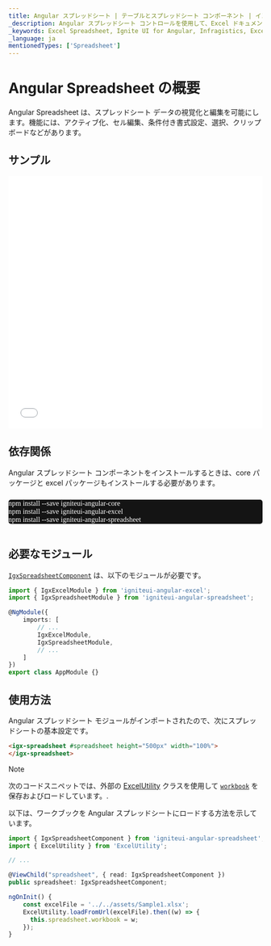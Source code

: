```yaml
---
title: Angular スプレッドシート | テーブルとスプレッドシート コンポーネント | インフラジスティックス
_description: Angular スプレッドシート コントロールを使用して、Excel ドキュメントと編集機能をアプリケーションに直接埋め込みます。データ可視化を向上させます。
_keywords: Excel Spreadsheet, Ignite UI for Angular, Infragistics, Excel スプレッドシート, インフラジスティックス
_language: ja
mentionedTypes: ['Spreadsheet']
---
```


# Angular Spreadsheet の概要

Angular Spreadsheet は、スプレッドシート データの視覚化と編集を可能にします。機能には、アクティブ化、セル編集、条件付き書式設定、選択、クリップボードなどがあります。

## サンプル

<div class="sample-container loading" style="height: 500px">
    <iframe id="spreadsheet-overview-sample-iframe" src='{environment:dvDemosBaseUrl}/excel/spreadsheet-overview' width="100%" height="100%" seamless frameBorder="0" onload="onXPlatSampleIframeContentLoaded(this);"></iframe>
</div>


<div class="divider--half"></div>

## 依存関係

Angular スプレッドシート コンポーネントをインストールするときは、core パッケージと excel パッケージもインストールする必要があります。

<pre style="background:#141414;color:white;display:inline-block;padding:16x;margin-top:10px;font-family:'Consolas';border-radius:5px;width:100%">
npm install --save igniteui-angular-core
npm install --save igniteui-angular-excel
npm install --save igniteui-angular-spreadsheet
</pre>

## 必要なモジュール

[`IgxSpreadsheetComponent`]({environment:dvApiBaseUrl}/products/ignite-ui-angular/api/docs/typescript/latest/classes/igxspreadsheetcomponent.html) は、以下のモジュールが必要です。

```ts
import { IgxExcelModule } from 'igniteui-angular-excel';
import { IgxSpreadsheetModule } from 'igniteui-angular-spreadsheet';

@NgModule({
    imports: [
        // ...
        IgxExcelModule,
        IgxSpreadsheetModule,
        // ...
    ]
})
export class AppModule {}
```

<div class="divider--half"></div>

## 使用方法

Angular スプレッドシート モジュールがインポートされたので、次にスプレッドシートの基本設定です。

```html
<igx-spreadsheet #spreadsheet height="500px" width="100%">
</igx-spreadsheet>
```

> [!NOTE]
>
> 次のコードスニペットでは、外部の [ExcelUtility](excel_utility.md) クラスを使用して [`workbook`]({environment:dvApiBaseUrl}/products/ignite-ui-angular/api/docs/typescript/latest/classes/igxspreadsheetcomponent.html#workbook) を保存およびロードしています。.

以下は、ワークブックを Angular スプレッドシートにロードする方法を示しています。

```ts
import { IgxSpreadsheetComponent } from 'igniteui-angular-spreadsheet';
import { ExcelUtility } from 'ExcelUtility';

// ...

@ViewChild("spreadsheet", { read: IgxSpreadsheetComponent })
public spreadsheet: IgxSpreadsheetComponent;

ngOnInit() {
    const excelFile = '../../assets/Sample1.xlsx';
    ExcelUtility.loadFromUrl(excelFile).then((w) => {
      this.spreadsheet.workbook = w;
    });
}
```
